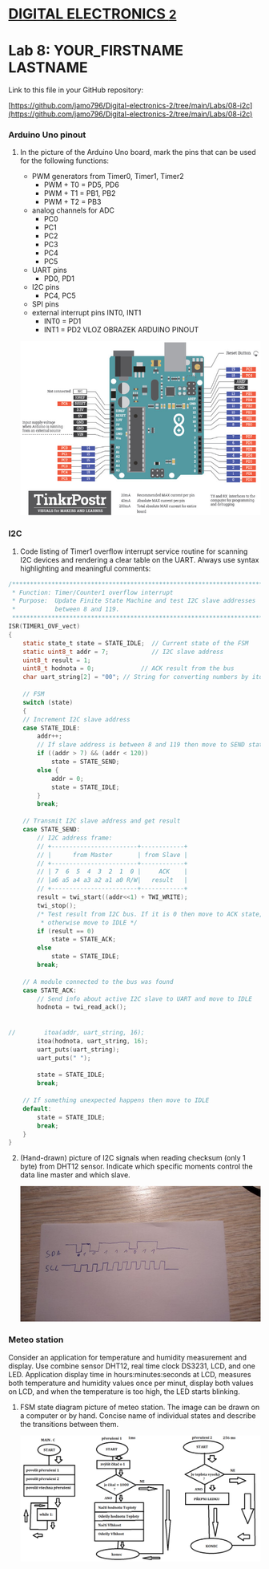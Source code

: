 # [DIGITAL ELECTRONICS <font size="5"> 2 </font>](https://github.com/jamo796/Digital-electronics-2/)
 
# Lab 8: YOUR_FIRSTNAME LASTNAME

Link to this file in your GitHub repository:

[https://github.com/jamo796/Digital-electronics-2/tree/main/Labs/08-i2c](https://github.com/jamo796/Digital-electronics-2/tree/main/Labs/08-i2c)

### Arduino Uno pinout

1. In the picture of the Arduino Uno board, mark the pins that can be used for the following functions:
   * PWM generators from Timer0, Timer1, Timer2
      - PWM + T0 = PD5, PD6
      - PWM + T1 = PB1, PB2
      - PWM + T2 = PB3
   * analog channels for ADC
      - PC0
      - PC1
      - PC2
      - PC3
      - PC4
      - PC5
   * UART pins
      - PD0, PD1
   * I2C pins
      - PC4, PC5
   * SPI pins
   * external interrupt pins INT0, INT1
      - INT0 = PD1
      - INT1 = PD2
 VLOZ OBRAZEK ARDUINO PINOUT
 
   ![your figure](https://github.com/jamo796/Digital-electronics-2/blob/main/Labs/08-i2c/arduino_uno_pinout.png)

### I2C

1. Code listing of Timer1 overflow interrupt service routine for scanning I2C devices and rendering a clear table on the UART. Always use syntax highlighting and meaningful comments:

```c
/**********************************************************************
 * Function: Timer/Counter1 overflow interrupt
 * Purpose:  Update Finite State Machine and test I2C slave addresses 
 *           between 8 and 119.
 **********************************************************************/
ISR(TIMER1_OVF_vect)
{
    static state_t state = STATE_IDLE;  // Current state of the FSM
    static uint8_t addr = 7;            // I2C slave address
    uint8_t result = 1;    
    uint8_t hodnota = 0;             // ACK result from the bus
    char uart_string[2] = "00"; // String for converting numbers by itoa()

    // FSM
    switch (state)
    {
    // Increment I2C slave address
    case STATE_IDLE:
        addr++;
        // If slave address is between 8 and 119 then move to SEND state
        if ((addr > 7) && (addr < 120))
            state = STATE_SEND;
        else {
            addr = 0;
            state = STATE_IDLE;
        }            
        break;
    
    // Transmit I2C slave address and get result
    case STATE_SEND:
        // I2C address frame:
        // +------------------------+------------+
        // |      from Master       | from Slave |
        // +------------------------+------------+
        // | 7  6  5  4  3  2  1  0 |     ACK    |
        // |a6 a5 a4 a3 a2 a1 a0 R/W|   result   |
        // +------------------------+------------+
        result = twi_start((addr<<1) + TWI_WRITE);
        twi_stop();
        /* Test result from I2C bus. If it is 0 then move to ACK state, 
         * otherwise move to IDLE */
        if (result == 0)
            state = STATE_ACK;
        else
            state = STATE_IDLE;
        break;

    // A module connected to the bus was found
    case STATE_ACK:
        // Send info about active I2C slave to UART and move to IDLE
        hodnota = twi_read_ack();


//        itoa(addr, uart_string, 16);
        itoa(hodnota, uart_string, 16);
        uart_puts(uart_string);
        uart_puts(" ");

        state = STATE_IDLE;
        break;

    // If something unexpected happens then move to IDLE
    default:
        state = STATE_IDLE;
        break;
    }
}
```

2. (Hand-drawn) picture of I2C signals when reading checksum (only 1 byte) from DHT12 sensor. Indicate which specific moments control the data line master and which slave.

   ![your figure](https://github.com/jamo796/Digital-electronics-2/blob/main/Labs/08-i2c/prubeh.jpg)

### Meteo station

Consider an application for temperature and humidity measurement and display. Use combine sensor DHT12, real time clock DS3231, LCD, and one LED. Application display time in hours:minutes:seconds at LCD, measures both temperature and humidity values once per minut, display both values on LCD, and when the temperature is too high, the LED starts blinking.

1. FSM state diagram picture of meteo station. The image can be drawn on a computer or by hand. Concise name of individual states and describe the transitions between them.

   ![your figure](https://github.com/jamo796/Digital-electronics-2/blob/main/Labs/08-i2c/flow%20chart.png)
